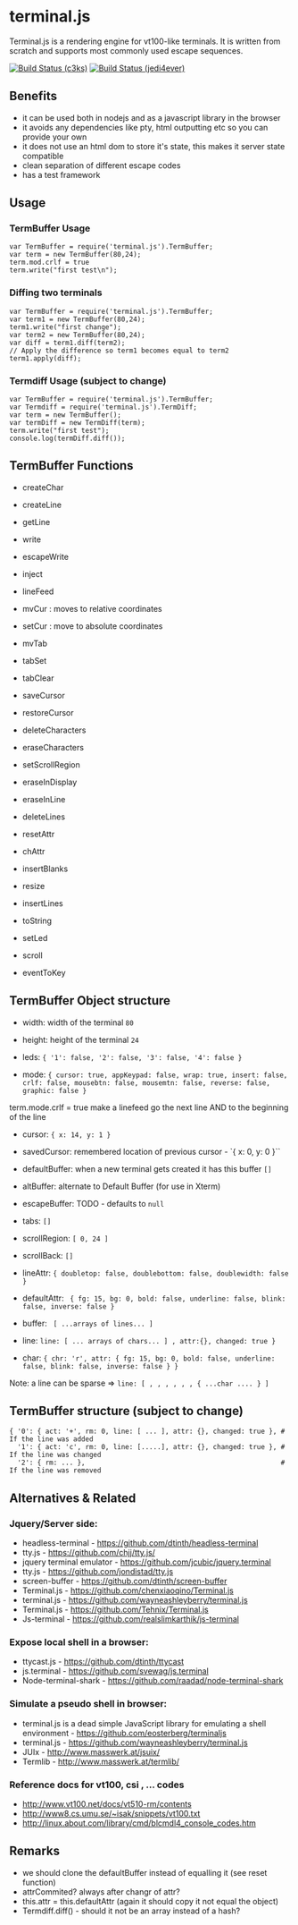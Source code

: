 # terminal.js

Terminal.js is a rendering engine for vt100-like terminals.
It is written from scratch and supports most commonly used escape sequences.

[![Build Status (c3ks)](https://travis-ci.org/jedi4ever/terminal.js.png?branch=master)](https://travis-ci.org/cs3ks/terminal.js)
[![Build Status (jedi4ever)](https://travis-ci.org/jedi4ever/terminal.js.png?branch=master)](https://travis-ci.org/jedi4ever/terminal.js)

## Benefits

- it can be used both in nodejs and as a javascript library in the browser
- it avoids any dependencies like pty, html outputting etc so you can provide your own
- it does not use an html dom to store it's state, this makes it server state compatible
- clean separation of different escape codes
- has a test framework

## Usage
### TermBuffer Usage

    var TermBuffer = require('terminal.js').TermBuffer;
    var term = new TermBuffer(80,24);
    term.mod.crlf = true
    term.write("first test\n");

### Diffing two terminals

    var TermBuffer = require('terminal.js').TermBuffer;
    var term1 = new TermBuffer(80,24);
    term1.write("first change");
    var term2 = new TermBuffer(80,24);
    var diff = term1.diff(term2);
    // Apply the difference so term1 becomes equal to term2
    term1.apply(diff);

### Termdiff Usage (subject to change)

    var TermBuffer = require('terminal.js').TermBuffer;
    var Termdiff = require('terminal.js').TermDiff;
    var term = new TermBuffer();
    var termDiff = new TermDiff(term);
    term.write("first test");
    console.log(termDiff.diff());

## TermBuffer Functions

- createChar
- createLine
- getLine

- write
- escapeWrite
- inject
- lineFeed
- mvCur : moves to relative coordinates
- setCur : move to absolute coordinates
- mvTab
- tabSet
- tabClear
- saveCursor
- restoreCursor
- deleteCharacters
- eraseCharacters
- setScrollRegion
- eraseInDisplay
- eraseInLine
- deleteLines
- resetAttr
- chAttr
- insertBlanks
- resize
- insertLines
- toString
- setLed
- scroll
- eventToKey


## TermBuffer Object structure

- width: width of the terminal ``80``
- height: height of the terminal ``24``

- leds: ``{ '1': false, '2': false, '3': false, '4': false }``
- mode: ``{ cursor: true, appKeypad: false, wrap: true, insert: false, crlf: false, mousebtn: false, mousemtn: false, reverse: false, graphic: false }``

term.mode.crlf = true make a linefeed go the next line AND to the beginning of the line

- cursor: ``{ x: 14, y: 1 }``
- savedCursor: remembered location of previous cursor - `{ x: 0, y: 0 }``

- defaultBuffer: when a new terminal gets created it has this buffer ``[]``
- altBuffer: alternate to Default Buffer (for use in Xterm)
- escapeBuffer: TODO - defaults to ``null``

- tabs: ``[]``
- scrollRegion: ``[ 0, 24 ]``
- scrollBack: ``[]``

- lineAttr: ``{ doubletop: false, doublebottom: false, doublewidth: false }``
- defaultAttr: `` { fg: 15, bg: 0, bold: false, underline: false, blink: false, inverse: false }``

- buffer: `` [ ...arrays of lines... ]``
- line: ``line: [ ... arrays of chars... ] , attr:{}, changed: true }``
- char: ``{ chr: 'r', attr: { fg: 15, bg: 0, bold: false, underline: false, blink: false, inverse: false } }``

Note: a line can be sparse => ``line: [ , , , , , , { ...char .... } ]``

## TermBuffer structure (subject to change)

    { '0': { act: '+', rm: 0, line: [ ... ], attr: {}, changed: true }, # If the line was added
      '1': { act: 'c', rm: 0, line: [.....], attr: {}, changed: true }, # If the line was changed
      '2': { rm: ... },                                                 # If the line was removed

## Alternatives & Related
### Jquery/Server side:

- headless-terminal - <https://github.com/dtinth/headless-terminal>
- tty.js - <https://github.com/chjj/tty.js/> 
- jquery terminal emulator  - <https://github.com/jcubic/jquery.terminal>
- tty.js - <https://github.com/jondistad/tty.js>
- screen-buffer - <https://github.com/dtinth/screen-buffer>
- Terminal.js - <https://github.com/chenxiaoqino/Terminal.js>
- terminal.js - <https://github.com/wayneashleyberry/terminal.js>
- Terminal.js - <https://github.com/Tehnix/Terminal.js>
- Js-terminal - <https://github.com/realslimkarthik/js-terminal>

### Expose local shell in a browser:

- ttycast.js - <https://github.com/dtinth/ttycast>
- js.terminal - <https://github.com/svewag/js.terminal>
- Node-terminal-shark - <https://github.com/raadad/node-terminal-shark>

### Simulate a pseudo shell in browser:

- terminal.js is a dead simple JavaScript library for emulating a shell environment - <https://github.com/eosterberg/terminaljs>
- terminal.js - <https://github.com/wayneashleyberry/terminal.js>
- JUIx - <http://www.masswerk.at/jsuix/>
- Termlib - <http://www.masswerk.at/termlib/>

### Reference docs for vt100, csi , ... codes

- <http://www.vt100.net/docs/vt510-rm/contents>
- <http://www8.cs.umu.se/~isak/snippets/vt100.txt>
- <http://linux.about.com/library/cmd/blcmdl4_console_codes.htm>

## Remarks

- we should clone the defaultBuffer instead of equalling it (see reset function)
- attrCommited? always after changr of attr?
- this.attr = this.defaultAttr (again it should copy it not equal the object)
- Termdiff.diff() - should it not be an array instead of a hash?
